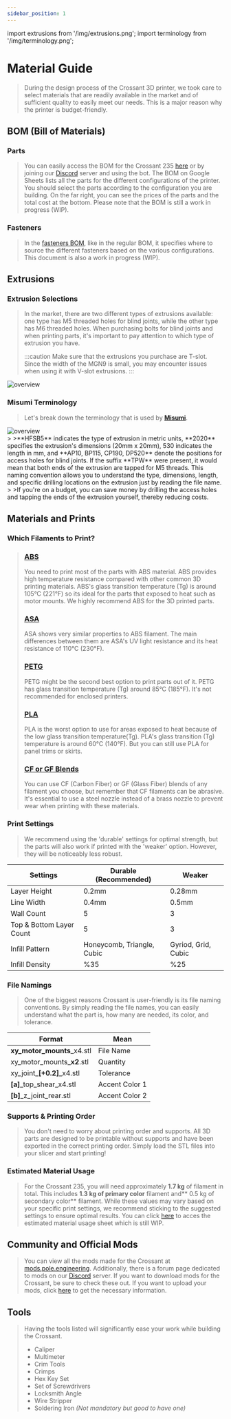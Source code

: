 ```yaml
---
sidebar_position: 1
---
```


import extrusions from '/img/extrusions.png';
import terminology from '/img/terminology.png';

# Material Guide
>During the design process of the Crossant 3D printer, we took care to select materials that are readily available in the market and of sufficient quality to easily meet our needs. This is a major reason why the printer is budget-friendly.

## BOM (Bill of Materials)

### Parts
>You can easily access the BOM for the Crossant 235 [here](https://docs.google.com/spreadsheets/d/1u00vXnCiODAP5KC5nTiRgINJnbgC2SU4T4h_pg1mv24/edit?gid=0#gid=0) or by joining our [Discord](https://discord.gg/poleengineering) server and using the bot. The BOM on Google Sheets lists all the parts for the different configurations of the printer. You should select the parts according to the configuration you are building. On the far right, you can see the prices of the parts and the total cost at the bottom. Please note that the BOM is still a work in progress (WIP).

### Fasteners
>In the [fasteners BOM](https://docs.google.com/spreadsheets/d/1u00vXnCiODAP5KC5nTiRgINJnbgC2SU4T4h_pg1mv24/edit?gid=67070895#gid=67070895), like in the regular BOM, it specifies where to source the different fasteners based on the various configurations. This document is also a work in progress (WIP).

## Extrusions

### Extrusion Selections
>In the market, there are two different types of extrusions available: one type has M5 threaded holes for blind joints, while the other type has M6 threaded holes. When purchasing bolts for blind joints and when printing parts, it's important to pay attention to which type of extrusion you have.
>
>:::caution
Make sure that the extrusions you purchase are T-slot. Since the width of the MGN9 is small, you may encounter issues when using it with V-slot extrusions.
:::
<div style={{textAlign: 'center'}}>
  <img src={extrusions} alt="overview" style={{width: 1000, opacity: 1}}/>
</div>


### Misumi Terminology
>Let's break down the terminology that is used by **[Misumi](https://us.misumi-ec.com/)**.
<div style={{textAlign: 'center'}}>
  <img src={terminology} alt="overview" style={{width: 1000, opacity: 1}}/>
</div>
>
>**HFSB5** indicates the type of extrusion in metric units, **2020** specifies the extrusion's dimensions (20mm x 20mm), 530 indicates the length in mm, and **AP10, BP115, CP190, DP520** denote the positions for access holes for blind joints. If the suffix **TPW** were present, it would mean that both ends of the extrusion are tapped for M5 threads. This naming convention allows you to understand the type, dimensions, length, and specific drilling locations on the extrusion just by reading the file name.
>
>If you're on a budget, you can save money by drilling the access holes and tapping the ends of the extrusion yourself, thereby reducing costs.

## Materials and Prints

### Which Filaments to Print?
> ### [ABS](https://en.wikipedia.org/wiki/Acrylonitrile_butadiene_styrene)
>You need to print most of the parts with ABS material. ABS provides high temperature resistance compared with other common 3D printing materials. ABS's glass transition temperature (Tg)  is around 105°C (221°F) so its ideal for the parts that exposed to heat such as motor mounts. We highly recommend ABS for the 3D printed parts.
> ### [ASA](https://en.wikipedia.org/wiki/Acrylonitrile_butadiene_styrene)
>ASA shows very similar properties to ABS filament. The main differences between them are ASA's UV light resistance and its heat resistance of 110°C (230°F).
> ### [PETG](https://en.wikipedia.org/wiki/Polyethylene_terephthalate)
>PETG might be the second best option to print parts out of it. PETG has glass transition temperature (Tg) around 85°C (185°F). It's not recommended for enclosed printers.
> ### [PLA](https://en.wikipedia.org/wiki/Polylactic_acid)
>PLA is the worst option to use for areas exposed to heat because of the low glass transition temperature(Tg). PLA's glass transition (Tg) temperature is around 60°C (140°F). But you can still use PLA for panel trims or skirts.
> ### [CF or GF Blends](https://en.wikipedia.org/wiki/Carbon_fibers)
>You can use CF (Carbon Fiber) or GF (Glass Fiber) blends of any filament you choose, but remember that CF filaments can be abrasive. It's essential to use a steel nozzle instead of a brass nozzle to prevent wear when printing with these materials.

### Print Settings
>We recommend using the 'durable' settings for optimal strength, but the parts will also work if printed with the 'weaker' option. However, they will be noticeably less robust.
<table>
  <thead>
    <tr>
      <th>Settings</th>
      <th>Durable (Recommended)</th>
      <th>Weaker</th>
    </tr>
  </thead>
  <tbody>
    <tr>
      <td>Layer Height</td>
      <td>0.2mm</td>
      <td>0.28mm</td>
    </tr>
    <tr>
      <td>Line Width</td>
      <td>0.4mm</td>
      <td>0.5mm</td>
    </tr>
    <tr>
      <td>Wall Count</td>
      <td>5</td>
      <td>3</td>
    </tr>
    <tr>
      <td>Top &amp; Bottom Layer Count</td>
      <td>5</td>
      <td>3</td>
    </tr>
    <tr>
      <td>Infill Pattern</td>
      <td>Honeycomb, Triangle, Cubic</td>
      <td>Gyriod, Grid, Cubic</td>
    </tr>
    <tr>
      <td>Infill Density</td>
      <td>%35</td>
      <td>%25</td>
    </tr>
  </tbody>
</table>

### File Namings
>One of the biggest reasons Crossant is user-friendly is its file naming conventions. By simply reading the file names, you can easily understand what the part is, how many are needed, its color, and tolerance.
<table>
  <thead>
    <tr>
      <th>Format</th>
      <th>Mean</th>
    </tr>
  </thead>
  <tbody>
    <tr>
      <td>
        <strong style={{ color: "#ffb201" }}>xy_motor_mounts</strong>_x4.stl
      </td>
      <td>File Name</td>
    </tr>
    <tr>
      <td>
        xy_motor_mounts_<strong style={{ color: "#ffb201" }}>x2</strong>.stl
      </td>
      <td>Quantity</td>
    </tr>
    <tr>
     <td>
       xy_joint_<strong style={{ color: "#ffb201" }}>[+0.2]</strong>_x4.stl
      </td>
      <td>Tolerance</td>
    </tr>
    <td>
        <strong style={{ color: "#ffb201" }}>[a]</strong>_top_shear_x4.stl
      </td>
      <td>Accent Color 1</td>
    <tr>
      <td>
        <strong style={{ color: "#ffb201" }}>[b]</strong>_z_joint_rear.stl
      </td>
      <td>Accent Color 2</td>
    </tr>
  </tbody>
</table>

### Supports & Printing Order
>You don't need to worry about printing order and supports. All 3D parts are designed to be printable without supports and have been exported in the correct printing order. Simply load the STL files into your slicer and start printing!

### Estimated Material Usage
>For the Crossant 235, you will need approximately **1.7 kg** of filament in total. This includes **1.3 kg of primary color** filament and** 0.5 kg of secondary color** filament. While these values may vary based on your specific print settings, we recommend sticking to the suggested settings to ensure optimal results. You can click [here](https://docs.google.com/spreadsheets/d/1RtJ5HZQiUQ9FG7aCbiwWdeYn1X8yEAY99f9AgUKDLBo/edit?usp=sharing) to acces the estimated material usage sheet which is still WIP.

## Community and Official Mods
>You can view all the mods made for the Crossant at [mods.pole.engineering](https://mods.pole.engineering). Additionally, there is a forum page dedicated to mods on our [Discord](https://https:discord.gg/poleengineering) server. If you want to download mods for the Crossant, be sure to check these out. If you want to upload your mods, click [here](https://mods.pole.engineering/upload) to get the necessary information.

## Tools
> Having the tools listed will significantly ease your work while building the Crossant.
> - Caliper
> - Multimeter
> - Crim Tools
> - Crimps
> - Hex Key Set
> - Set of Screwdrivers
> - Locksmith Angle
> - Wire Stripper
> - Soldering Iron _(Not mandatory but good to have one)_




